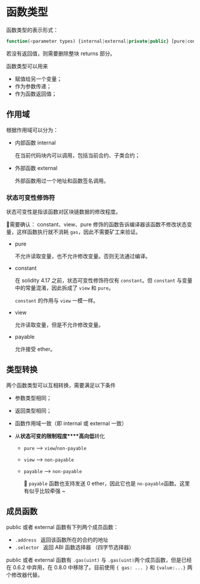 # 函数类型

函数类型的表示形式：

```js
function(<parameter types) {internal|external|private|public} [pure|constant|view|payable] [returns (return types)]
```

若没有返回值，则需要删除整块 returns 部分。

函数类型可以用来

- 赋值给另一个变量；
- 作为参数传递；
- 作为函数返回值；

## 作用域

根据作用域可以分为：

- 内部函数 internal

  在当前代码块内可以调用，包括当前合约、子类合约；

- 外部函数 external

  外部函数用过一个地址和函数签名调用。

### 状态可变性修饰符

状态可变性是指该函数对区块链数据的修改程度。

🤔需要确认： constant、view、pure 修饰的函数告诉编译器该函数不修改状态变量，这样函数执行就不消耗 `gas`，因此不需要矿工来验证。

- pure

  不允许读取变量，也不允许修改变量。否则无法通过编译。

- constant

  在 solidity 4.17 之前，状态可变性修饰符仅有 `constant`。但  `constant` 与变量中的常量混淆，因此拆成了 `view` 和 `pure`。

  `constant` 的作用与 `view` 一模一样。

- view

  允许读取变量，但是不允许修改变量。

- payable

  允许接受 ether。

## 类型转换

两个函数类型可以互相转换，需要满足以下条件

- 参数类型相同；

- 返回类型相同；

- 函数作用域一致（即 internal 或 external 一致）

- 从**状态可变的限制程度****高向低**转化

  - `pure` --> `view`/`non-payable`

  - `view` --> `non-payable`

  - `payable` --> `non-payable`

    🤔 `payable` 函数也支持发送 0 ether，因此它也是 `no-payable`函数。这里有似乎比较牵强 ~

## 成员函数

public 或者 external 函数有下列两个成员函数：

- `.address ` 返回该函数所在的合约的地址
- `.selector ` 返回 ABI 函数选择器 （四字节选择器）

public 或者 external 函数有 `.gas(uint)` 与 `.gas(uint)`两个成员函数，但是已经在 0.6.2 中弃用，在 0.8.0 中移除了。目前使用 `{ gas: ... }` 和 `{value:...}` 两个修改器代替。

